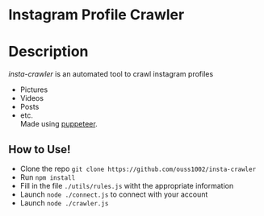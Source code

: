 # Instagram Profile Crawler

# Description

*insta-crawler* is an automated tool to crawl instagram profiles
  - Pictures
  - Videos
  - Posts
  - etc.  
Made using [puppeteer](https://github.com/puppeteer/puppeteer/).  

## How to Use!

  - Clone the repo `git clone https://github.com/ouss1002/insta-crawler`
  - Run `npm install`
  - Fill in the file `./utils/rules.js` witht the appropriate information
  - Launch `node ./connect.js` to connect with your account
  - Launch `node ./crawler.js`

